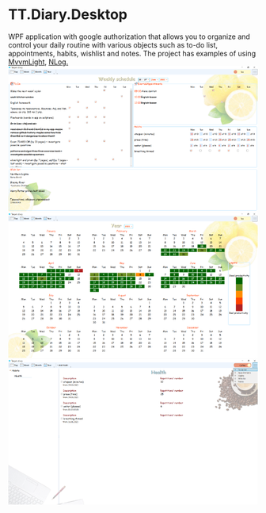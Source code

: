 # TT.Diary.Desktop
WPF application with google authorization that allows you to organize and control your daily routine with various objects such as to-do list, appointments, habits, wishlist and notes.
The project has examples of using <a href="https://github.com/lbugnion/mvvmlight">MvvmLight</a>, <a href="https://github.com/NLog/NLog">NLog.<br/>
  <img src="https://github.com/TanyaPok/TT.Diary.Desktop/blob/master/Images/Screens/week.png">
  <img src="https://github.com/TanyaPok/TT.Diary.Desktop/blob/master/Images/Screens/year.png">
  <img src="https://github.com/TanyaPok/TT.Diary.Desktop/blob/master/Images/Screens/list.png">

